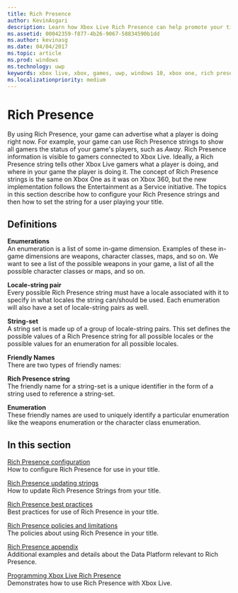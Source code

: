 ```yaml
---
title: Rich Presence
author: KevinAsgari
description: Learn how Xbox Live Rich Presence can help promote your title.
ms.assetid: 00042359-f877-4b26-9067-58834590b1dd
ms.author: kevinasg
ms.date: 04/04/2017
ms.topic: article
ms.prod: windows
ms.technology: uwp
keywords: xbox live, xbox, games, uwp, windows 10, xbox one, rich presence
ms.localizationpriority: medium
---
```


# Rich Presence

By using Rich Presence, your game can advertise what a player is doing right now. For example, your game can use Rich Presence strings to show all gamers the status of your game's players, such as *Away*. Rich Presence information is visible to gamers connected to Xbox Live. Ideally, a Rich Presence string tells other Xbox Live gamers what a player is doing, and where in your game the player is doing it. The concept of Rich Presence strings is the same on Xbox One as it was on Xbox 360, but the new implementation follows the Entertainment as a Service initiative. The topics in this section describe how to configure your Rich Presence strings and then how to set the string for a user playing your title.


## Definitions

**Enumerations**  
An enumeration is a list of some in-game dimension. Examples of these in-game dimensions are weapons, character classes, maps, and so on. We want to see a list of the possible weapons in your game, a list of all the possible character classes or maps, and so on.

**Locale-string pair**  
Every possible Rich Presence string must have a locale associated with it to specify in what locales the string can/should be used. Each enumeration will also have a set of locale-string pairs as well.

**String-set**  
A string set is made up of a group of locale-string pairs. This set defines the possible values of a Rich Presence string for all possible locales or the possible values for an enumeration for all possible locales.

**Friendly Names**  
There are two types of friendly names:

**Rich Presence string**  
The friendly name for a string-set is a unique identifier in the form of a string used to reference a string-set.

**Enumeration**  
These friendly names are used to uniquely identify a particular enumeration like the weapons enumeration or the character class enumeration.


## In this section

[Rich Presence configuration](rich-presence-strings-configuration.md)  
How to configure Rich Presence for use in your title.

[Rich Presence updating strings](rich-presence-strings-updating-strings.md)  
How to update Rich Presence Strings from your title.

[Rich Presence best practices](rich-presence-strings-best-practices.md)  
Best practices for use of Rich Presence in your title.

[Rich Presence policies and limitations](rich-presence-strings-policies-and-limitations.md)  
The policies about using Rich Presence in your title.

[Rich Presence appendix](rich-presence-strings-appendix.md)  
Additional examples and details about the Data Platform relevant to Rich Presence.

[Programming Xbox Live Rich Presence](programming-rich-presence.md)  
Demonstrates how to use Rich Presence with Xbox Live.

